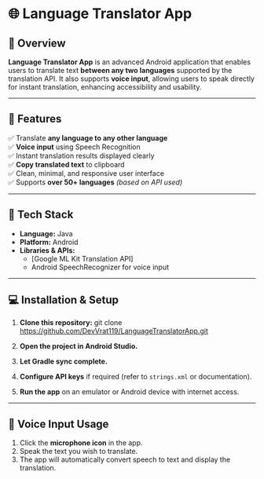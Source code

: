 # 🌐 Language Translator App

## 📱 Overview
**Language Translator App** is an advanced Android application that enables users to translate text **between any two languages** supported by the translation API. It also supports **voice input**, allowing users to speak directly for instant translation, enhancing accessibility and usability.

---

## 🚀 Features

✅ Translate **any language to any other language**  
✅ **Voice input** using Speech Recognition  
✅ Instant translation results displayed clearly  
✅ **Copy translated text** to clipboard  
✅ Clean, minimal, and responsive user interface  
✅ Supports **over 50+ languages** *(based on API used)*

---

## 🔧 Tech Stack

- **Language:** Java  
- **Platform:** Android  
- **Libraries & APIs:**
  - [Google ML Kit Translation API]   
  - Android SpeechRecognizer for voice input

---

## 💻 Installation & Setup

1. **Clone this repository:**
git clone https://github.com/DevVrat119/LanguageTranslatorApp.git
2. **Open the project in Android Studio.**

3. **Let Gradle sync complete.**

4. **Configure API keys** if required (refer to `strings.xml` or documentation).

5. **Run the app** on an emulator or Android device with internet access.

---

## 🎤 Voice Input Usage

1. Click the **microphone icon** in the app.  
2. Speak the text you wish to translate.  
3. The app will automatically convert speech to text and display the translation.
